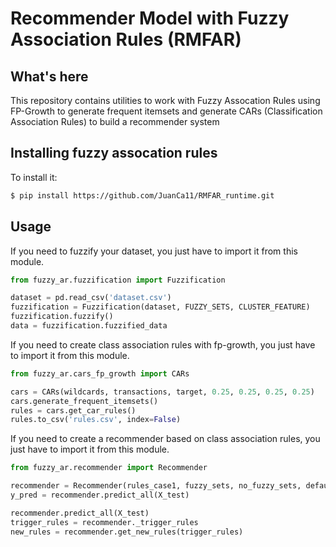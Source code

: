 # Recommender Model with Fuzzy Association Rules (RMFAR)

## What's here

This repository contains utilities to work with Fuzzy Assocation Rules using FP-Growth to generate frequent itemsets and generate CARs (Classification Association Rules) to build a recommender system

## Installing fuzzy assocation rules 

To install it:

```bash
$ pip install https://github.com/JuanCa11/RMFAR_runtime.git
```

## Usage

If you need to fuzzify your dataset, you just have to import it from this module.

```python
from fuzzy_ar.fuzzification import Fuzzification

dataset = pd.read_csv('dataset.csv')
fuzzification = Fuzzification(dataset, FUZZY_SETS, CLUSTER_FEATURE)
fuzzification.fuzzify()
data = fuzzification.fuzzified_data
```

If you need to create class association rules with fp-growth, you just have to import it from this module.

```python
from fuzzy_ar.cars_fp_growth import CARs

cars = CARs(wildcards, transactions, target, 0.25, 0.25, 0.25, 0.25)
cars.generate_frequent_itemsets()
rules = cars.get_car_rules()
rules.to_csv('rules.csv', index=False)

```

If you need to create a recommender based on class association rules, you just have to import it from this module.

```python
from fuzzy_ar.recommender import Recommender

recommender = Recommender(rules_case1, fuzzy_sets, no_fuzzy_sets, default_class)
y_pred = recommender.predict_all(X_test)

recommender.predict_all(X_test)
trigger_rules = recommender._trigger_rules
new_rules = recommender.get_new_rules(trigger_rules)
```
